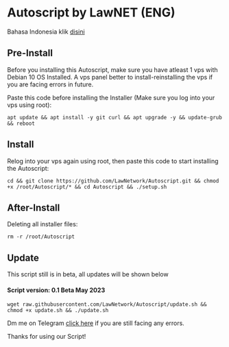 # Autoscript by LawNET (ENG)
Bahasa Indonesia klik [disini](Bahasa.md)

## Pre-Install
Before you installing this Autoscript, make sure you have atleast 1 vps with Debian 10 OS Installed. A vps panel better to install-reinstalling the vps if you are facing errors in future.

Paste this code before installing the Installer (Make sure you log into your vps using root):
```
apt update && apt install -y git curl && apt upgrade -y && update-grub && reboot
```

## Install
Relog into your vps again using root, then paste this code to start installing the Autoscript:
```
cd && git clone https://github.com/LawNetwork/Autoscript.git && chmod +x /root/Autoscript/* && cd Autoscript && ./setup.sh
```

## After-Install
Deleting all installer files:
```
rm -r /root/Autoscript
```

## Update
This script still is in beta, all updates will be shown below
#### Script version: 0.1 Beta May 2023
```
wget raw.githubusercontent.com/LawNetwork/Autoscript/update.sh && chmod +x update.sh && ./update.sh
```



Dm me on Telegram [click here](https://t.me/Law_sky) if you are still facing any errors.

Thanks for using our Script!
